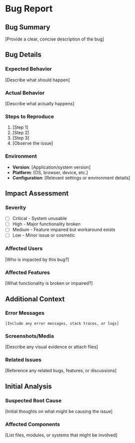 # Bug Report

## Bug Summary
[Provide a clear, concise description of the bug]

## Bug Details

### Expected Behavior
[Describe what should happen]

### Actual Behavior  
[Describe what actually happens]

### Steps to Reproduce
1. [Step 1]
2. [Step 2]
3. [Step 3]
4. [Observe the issue]

### Environment
- **Version**: [Application/system version]
- **Platform**: [OS, browser, device, etc.]
- **Configuration**: [Relevant settings or environment details]

## Impact Assessment

### Severity
- [ ] Critical - System unusable
- [ ] High - Major functionality broken
- [ ] Medium - Feature impaired but workaround exists
- [ ] Low - Minor issue or cosmetic

### Affected Users
[Who is impacted by this bug?]

### Affected Features
[What functionality is broken or impaired?]

## Additional Context

### Error Messages
```
[Include any error messages, stack traces, or logs]
```

### Screenshots/Media
[Describe any visual evidence or attach files]

### Related Issues
[Reference any related bugs, features, or discussions]

## Initial Analysis

### Suspected Root Cause
[Initial thoughts on what might be causing the issue]

### Affected Components
[List files, modules, or systems that might be involved]

